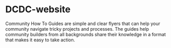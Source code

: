 DCDC-website
============
Community How To Guides are simple and clear flyers that can help your community navigate tricky projects and processes. The guides help community builders from all backgrounds share their knowledge in a format that makes it easy to take action.

